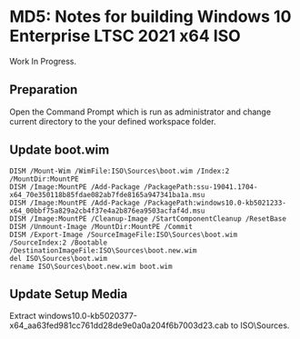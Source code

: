 ﻿# MD5: Notes for building Windows 10 Enterprise LTSC 2021 x64 ISO

Work In Progress.

## Preparation

Open the Command Prompt which is run as administrator and change current
directory to the your defined workspace folder.

## Update boot.wim

```
DISM /Mount-Wim /WimFile:ISO\Sources\boot.wim /Index:2 /MountDir:MountPE
DISM /Image:MountPE /Add-Package /PackagePath:ssu-19041.1704-x64_70e350118b85fdae082ab7fde8165a947341ba1a.msu
DISM /Image:MountPE /Add-Package /PackagePath:windows10.0-kb5021233-x64_00bbf75a829a2cb4f37e4a2b876ea9503acfaf4d.msu
DISM /Image:MountPE /Cleanup-Image /StartComponentCleanup /ResetBase
DISM /Unmount-Image /MountDir:MountPE /Commit
DISM /Export-Image /SourceImageFile:ISO\Sources\boot.wim /SourceIndex:2 /Bootable /DestinationImageFile:ISO\Sources\boot.new.wim
del ISO\Sources\boot.wim
rename ISO\Sources\boot.new.wim boot.wim
```

## Update Setup Media

Extract windows10.0-kb5020377-x64_aa63fed981cc761dd28de9e0a0a204f6b7003d23.cab
to ISO\Sources.
